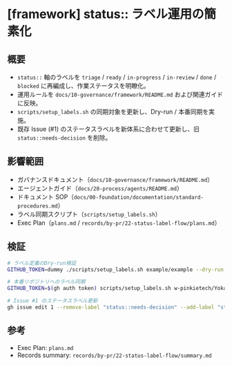 # [framework] status:: ラベル運用の簡素化

## 概要
- `status::` 軸のラベルを `triage` / `ready` / `in-progress` / `in-review` / `done` / `blocked` に再編成し、作業ステータスを明瞭化。
- 運用ルールを `docs/10-governance/framework/README.md` および関連ガイドに反映。
- `scripts/setup_labels.sh` の同期対象を更新し、Dry-run / 本番同期を実施。
- 既存 Issue (#1) のステータスラベルを新体系に合わせて更新し、旧 `status::needs-decision` を削除。

## 影響範囲
- ガバナンスドキュメント（`docs/10-governance/framework/README.md`）
- エージェントガイド（`docs/20-process/agents/README.md`）
- ドキュメント SOP（`docs/00-foundation/documentation/standard-procedures.md`）
- ラベル同期スクリプト（`scripts/setup_labels.sh`）
- Exec Plan（`plans.md` / `records/by-pr/22-status-label-flow/plans.md`）

## 検証
```bash
# ラベル定義のDry-run検証
GITHUB_TOKEN=dummy ./scripts/setup_labels.sh example/example --dry-run

# 本番リポジトリへのラベル同期
GITHUB_TOKEN=$(gh auth token) scripts/setup_labels.sh w-pinkietech/YokaKit_Studio

# Issue #1 のステータスラベル更新
gh issue edit 1 --remove-label "status::needs-decision" --add-label "status::triage"
```

## 参考
- Exec Plan: `plans.md`
- Records summary: `records/by-pr/22-status-label-flow/summary.md`
